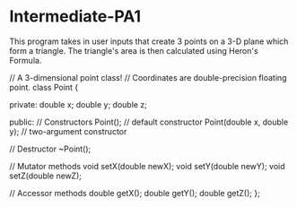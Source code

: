 # Intermediate-PA1

This program takes in user inputs that create 3 points on a 3-D plane which form a triangle.
The triangle's area is then calculated using Heron's Formula. 

// A 3-dimensional point class!
// Coordinates are double-precision floating point.
class Point {

private:
double x;
double y;
double z;

public:
// Constructors
Point();                      // default constructor
Point(double x, double y);    // two-argument constructor

// Destructor
~Point();

// Mutator methods
void setX(double newX);
void setY(double newY);
void setZ(double newZ);

// Accessor methods
double getX();
double getY();
double getZ();
};
